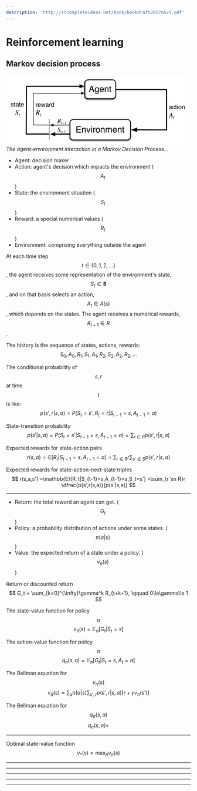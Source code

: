```yaml
---
description: 'http://incompleteideas.net/book/bookdraft2017nov5.pdf'
---
```


# Reinforcement learning

## Markov decision process

![](/.gitbook/assets/agent.png)
*The agent-environment interaction in a Markov Decision Process.*

* Agent: decision maker
* Action: agent's decision which impacts the environment ($$A_t$$)
* State: the environment situation ($$S_t$$)
* Reward: a special numerical values ($$R_t$$)
* Environment: comprising everything outside the agent

At each time step $$t \in \{0,1,2,...\}$$, the agent receives some representation of the environment's state, $$S_t \in \boldsymbol{S}$$, and on that basis selects an action, $$A_t \in A(s)$$, which depends on the states. The agent receives a numerical rewards, $$R_{t+1} \in R$$.

The history is the sequence of states, actions, rewards:
$$
S_0, A_0, R_1, S_1, A_1, R_2, S_2, A_2, R_2,...
$$

The conditional probability of $$s,r$$ at time $$t$$ is like:
$$
p(s',r|s,a)
=P(S_{t}=s', R_{t}=r|S_{t-1}=s,A_{t-1}=a)
$$

State-transition probability
$$
p(s'|s,a)
=P(S_{t}=s'|S_{t-1}=s,A_{t-1}=a)
=\sum_{r \in R}p(s',r|s,a)
$$

Expected rewards for state-action pairs
$$
r(s,a)
=\mathbb{E}[R_t|S_{t-1}=s,A_{t-1}=a]
=\sum_{r \in R}r\sum_{s' \in S}p(s',r|s,a)
$$

Expected rewards for state-action-next-state triples
$$
r(s,a,s')
=\mathbb{E}[R_t|S_{t-1}=s,A_{t-1}=a,S_t=s']
=\sum_{r \in R}r \dfrac{p(s',r|s,a)}{p(s'|s,a)}
$$

---

* Return: the total reward an agent can get. ($$G_t$$)
* Policy: a probability distribution of actions under some states. ($$\pi(a|s)$$)
* Value: the expected return of a state under a policy. ($$v_\pi(s)$$)

Return or discounted return
$$
G_t = \sum_{k=0}^{\infty}\gamma^k R_{t+k+1}, \qquad 0\le\gamma\le 1
$$

The state-value function for policy $$\pi$$
$$
v_\pi(s)=\mathbb{E}_\pi \left[ G_t | S_{t}=s \right]
$$

The action-value function for policy $$\pi$$
$$
q_\pi(s,a)=\mathbb{E}_\pi \left[ G_t | S_{t}=s , A_{t}=a \right]
$$

The Bellman equation for $$v_\pi(s)$$
$$
v_\pi(s)=\sum_a \pi(a|s) \sum_{s',r}p(s',r|s,a) \left[ r + \gamma v_\pi(s') \right]
$$

The Bellman equation for $$q_\pi(s,a)$$
$$
q_\pi(s,a) = 
$$

---

Optimal state-value function
$$
v_*(s) = \max_\pi v_\pi(s)
$$

---

---

---

---

---


